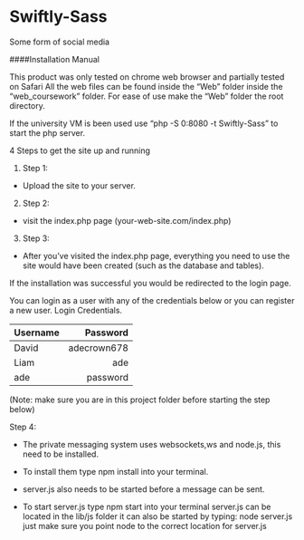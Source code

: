 # Swiftly-Sass
Some form of social media

####Installation Manual

This product was only tested on chrome web browser and partially tested on Safari
All the web files can be found inside the “Web” folder inside the “web_coursework” folder. For ease of use make the “Web” folder the root directory.

If the university VM is been used use “php -S 0:8080 -t Swiftly-Sass” to start the php server.

4 Steps to get the site up and running

1. Step 1:
  + Upload the site to your server.
2. Step 2:
  + visit the index.php page (your-web-site.com/index.php)
3. Step 3:
  + After you’ve visited the index.php page, everything you need to use the site would have been created (such as the database and tables).

If the installation was successful you would be redirected to the login page.

You can login as a user with any of the credentials below or you can register a new user.
Login Credentials.

| Username  | Password    |
| ----------|-----------: |
| David     | adecrown678 |
| Liam      | ade         |
| ade       | password    |

(Note: make sure you are in this project folder before starting the step below)

Step 4:
 + The private messaging system uses websockets,ws and node.js, this need to be installed.
 + To install them type npm install into your terminal.
 
 + server.js also needs to be started before a message can be sent.
 + To start server.js type npm start into your terminal
 server.js can be located in the lib/js folder
 it can also be started by typing:  node server.js just make sure you point node to the correct location for server.js
